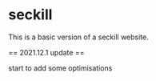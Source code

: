 # seckill
This is a basic version of a seckill website.

== 2021.12.1 update ==

start to add some optimisations